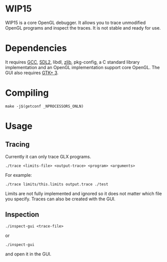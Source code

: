 # WIP15
WIP15 is a core OpenGL debugger. It allows you to trace unmodified OpenGL programs and inspect the traces. It is not stable and ready for use.

# Dependencies
It requires [GCC](https://gcc.gnu.org), [SDL2](https://libsdl.org), libdl, [zlib](http://zlib.net), pkg-config, a C standard library implementation and an OpenGL implementation support core OpenGL.
The GUI also requires [GTK+ 3](http://www.gtk.org).

# Compiling
```shell
make -j$(getconf _NPROCESSORS_ONLN)
```

# Usage
## Tracing
Currently it can only trace GLX programs.
```shell
./trace <limits-file> <output-trace> <program> <arguments>
```
For example:
```shell
./trace limits/this.limits output.trace ./test
```
Limits are not fully implemented and ignored so it does not matter which file you specify.
Traces can also be created with the GUI.

## Inspection
```shell
./inspect-gui <trace-file>
```
or
```shell
./inspect-gui
```
and open it in the GUI.

